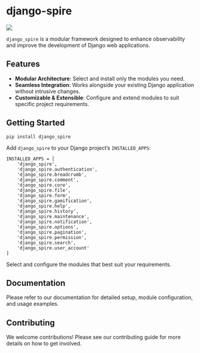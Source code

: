 # django-spire

![](https://camo.githubusercontent.com/dbdd84d7f7838316851e62ce34b0066e7cc57abc8f348aaadedc3888819992a9/68747470733a2f2f692e696d6775722e636f6d2f4e736958794f582e706e67)

`django_spire` is a modular framework designed to enhance observability and improve the development of Django web applications.


## Features
- **Modular Architecture**: Select and install only the modules you need.
- **Seamless Integration**: Works alongside your existing Django application without intrusive changes.
- **Customizable & Extensible**: Configure and extend modules to suit specific project requirements.


## Getting Started
```
pip install django_spire
```

Add `django_spire` to your Django project’s `INSTALLED_APPS`:

```
INSTALLED_APPS = [
    'django_spire',
    'django_spire.authentication',
    'django_spire.breadcrumb',
    'django_spire.comment',
    'django_spire.core',
    'django_spire.file',
    'django_spire.form',
    'django_spire.gamification',
    'django_spire.help',
    'django_spire.history',
    'django_spire.maintenance',
    'django_spire.notification',
    'django_spire.options',
    'django_spire.pagination',
    'django_spire.permission',
    'django_spire.search',
    'django_spire.user_account'
]
```

Select and configure the modules that best suit your requirements.


## Documentation

Please refer to our documentation for detailed setup, module configuration, and usage examples.


## Contributing

We welcome contributions! Please see our contributing guide for more details on how to get involved.
